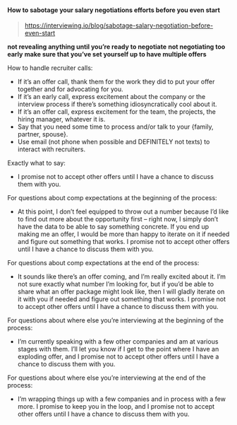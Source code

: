 #### How to sabotage your salary negotiations efforts before you even start

> https://interviewing.io/blog/sabotage-salary-negotiation-before-even-start



**not revealing anything until you’re ready to negotiate**
**not negotiating too early**
**make sure that you’ve set yourself up to have multiple offers**



How to handle recruiter calls:

- If it’s an offer call, thank them for the work they did to put your offer together and for advocating for you.
- If it’s an early call, express excitement about the company or the  interview process if there’s something idiosyncratically cool about it.
- If it’s an offer call, express excitement for the team, the projects,  the hiring manager, whatever it is.
- Say that you need some time to process and/or talk to your {family, partner, spouse}. 
- Use email (not phone when possible and DEFINITELY not texts) to interact with recruiters.



Exactly what to say:

- I promise not to accept other offers until I have a chance to discuss them with you.



For questions about comp expectations at the beginning of the process:

- At this point, I don’t feel equipped to throw out a number because I’d like to find out more about the opportunity first – right now, I simply don’t have the data to be able to say something concrete. If you end up making me an offer, I would be more than happy to iterate on it if needed and figure out something that works. I promise not to accept other offers until I have a chance to discuss them with you.



For questions about comp expectations at the end of the process:

- It sounds like there’s an offer coming, and I’m really excited about it. I’m not sure exactly what number I’m looking for, but if you’d be able to share what an offer package might look like, then I will gladly iterate on it with you if needed and figure out something that works. I promise not to accept other offers until I have a chance to discuss them with you.



For questions about where else you’re interviewing at the beginning of the process:

- I’m currently speaking with a few other companies and am at various stages with them. I’ll let you know if I get to the point where I have an exploding offer, and I promise not to accept other offers until I have a chance to discuss them with you.



For questions about where else you’re interviewing at the end of the process:

- I’m wrapping things up with a few companies and in process with a few more. I promise to keep you in the loop, and I promise not to accept other offers until I have a chance to discuss them with you.
